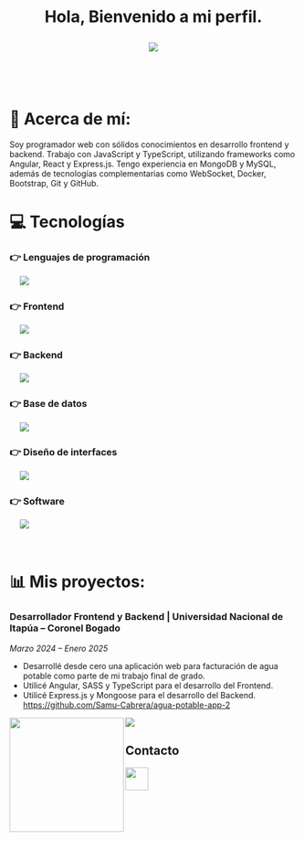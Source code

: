 
<h1 align="center"><b>Hola, Bienvenido a mi perfil. </b>
<p align="center">
  <a href="https://github.com/"><img src="https://readme-typing-svg.herokuapp.com?font=Consolas&color=cyan&size=25&center=true&vCenter=true&width=800&height=60&lines=Soy+programador+web+...&hearts;++;Utilizo+tecnologías+como+Angular,+React+y+Express.js.;Para+crear+aplicaciones+modernas.;Estudié+Lic.+En+Informática+Empresarial.;En+la+facultad+de+ciencias+y+tecnología.;En+la+Universidad+Nacional+de+Itapúa."></a>
</p>

<br>

# 💫 Acerca de mí:
Soy programador web con sólidos conocimientos en desarrollo frontend y backend. Trabajo con 
JavaScript y TypeScript, utilizando frameworks como Angular, React y Express.js. Tengo experiencia 
en MongoDB y MySQL, además de tecnologías complementarias como WebSocket, Docker, 
Bootstrap, Git y GitHub.

# 💻 Tecnologías

### 👉 Lenguajes de programación
<p align="left">
  &emsp;
    <a href="#">
      <img src="https://skillicons.dev/icons?i=js,ts,c,cs" />
    </a>
 </p>

### 👉 Frontend
<p align="left">
  &emsp;
    <a href="#">
      <img src="https://skillicons.dev/icons?i=angular,react,html,css,sass,bootstrap,tailwind" />
    </a>
 </p>

 ### 👉 Backend
<p align="left">
  &emsp;
    <a href="#">
      <img src="https://skillicons.dev/icons?i=nodejs,express,net" />
    </a>
 </p>

 ### 👉 Base de datos
<p align="left">
  &emsp;
    <a href="#">
      <img src="https://skillicons.dev/icons?i=mongodb,mysql" />
    </a>
 </p>
  
### 👉 Diseño de interfaces
<p align="left">
  &emsp;
  	<a href="#">
      <img src="https://skillicons.dev/icons?i=figma" />
    </a>
 </p>

 ### 👉 Software
<p>
  &emsp;
    <a href="#">
      <img src="https://skillicons.dev/icons?i=windows,linux" />
    </a>
</p>

<br/>

# 📊 Mis proyectos:
### Desarrollador Frontend y Backend | Universidad Nacional de Itapúa – Coronel Bogado
*Marzo 2024 – Enero 2025*  
- Desarrollé desde cero una aplicación web para facturación de agua potable como parte de mi trabajo final de grado.  
- Utilicé Angular, SASS y TypeScript para el desarrollo del Frontend.  
- Utilicé Express.js y Mongoose para el desarrollo del Backend.<br>
https://github.com/Samu-Cabrera/agua-potable-app-2
<p>
  <img align="left"
    src="https://res.cloudinary.com/die4hw70e/image/upload/v1741299904/samples/samu/Screenshot_20240715_051705-removebg-preview_hhmm21.png"
     width="200"/>
  <img aling="center" src="https://res.cloudinary.com/die4hw70e/image/upload/v1741300404/samples/samu/Lista_de_usuarios-removebg-preview_cb5gwe.png"></img>
</p>


## Contacto
<a href="www.linkedin.com/samu-cabrera" target="_blank">
    <img src="https://cdn.jsdelivr.net/gh/devicons/devicon/icons/linkedin/linkedin-original.svg" width="40px" />
</a>
